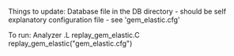 Things to update:
  Database file in the DB directory - should be self explanatory 
  configuration file - see 'gem_elastic.cfg'

To run:
  Analyzer
  .L replay_gem_elastic.C
  replay_gem_elastic("gem_elastic.cfg")



